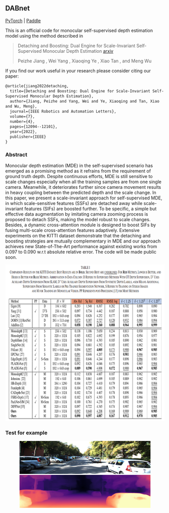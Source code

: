 ## DABnet

[PyTorch](https://github.com/AttackonMuggle/DaB_NET0/tree/main/Pytorch) |
[Paddle](https://github.com/AttackonMuggle/DaB_NET0/tree/main/Paddle)

This is an official code for monocular self-supervised depth estimation model using the method described in

> Detaching and Boosting: Dual Engine for Scale-Invariant Self-Supervised Monocular Depth Estimation [arxiv](https://arxiv.org/abs/2210.03952)
>
> Peizhe Jiang , Wei Yang , Xiaoqing Ye , Xiao Tan , and Meng Wu

If you find our work useful in your research please consider citing our paper:

```
@article{jiang2022detaching,
  title={Detaching and Boosting: Dual Engine for Scale-Invariant Self-Supervised Monocular Depth Estimation},
  author={Jiang, Peizhe and Yang, Wei and Ye, Xiaoqing and Tan, Xiao and Wu, Meng},
  journal={IEEE Robotics and Automation Letters},
  volume={7},
  number={4},
  pages={12094--12101},
  year={2022},
  publisher={IEEE}
}
```



### Abstract

Monocular depth estimation (MDE) in the self-supervised scenario has emerged as a promising method as it refrains from the requirement of ground truth depth. Despite continuous efforts, MDE is still sensitive to scale changes especially when all the training samples are from one single camera. Meanwhile, it deteriorates further since camera movement results in heavy coupling between the predicted depth and the scale change. In this paper, we present a scale-invariant approach for self-supervised MDE, in which scale-sensitive features (SSFs) are detached away while scale-invariant features (SIFs) are boosted further. To be specific, a simple but effective data augmentation by imitating camera zooming process is proposed to detach SSFs, making the model robust to scale changes. Besides, a dynamic cross-attention module is designed to boost SIFs by fusing multi-scale cross-attention features adaptively. Extensive experiments on the KITTI dataset demonstrate that the detaching and boosting strategies are mutually complementary in MDE and our approach achieves new State-of-The-Art performance against existing works from 0.097 to 0.090 w.r.t absolute relative error. The code will be made public soon.

<div align="center">
<img src=./Pytorch/assets/compare.png width=842 height=495>
</div>



### Test for example

<div align="center">
<img src=./Pytorch/assets/test.png width=414 height=104> 
<img src=./Pytorch/assets/disp_test.png width=414 height=104>
</div>
